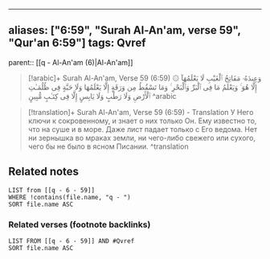 
---
aliases: ["6:59", "Surah Al-An'am, verse 59", "Qur'an 6:59"]
tags: Qvref
---

parent:: [[q - Al-An'am (6)|Al-An'am]]

> [!arabic]+ Surah Al-An'am, Verse 59 (6:59)
> <span class="quran-arabic">۞ وَعِندَهُۥ مَفَاتِحُ ٱلْغَيْبِ لَا يَعْلَمُهَآ إِلَّا هُوَ ۚ وَيَعْلَمُ مَا فِى ٱلْبَرِّ وَٱلْبَحْرِ ۚ وَمَا تَسْقُطُ مِن وَرَقَةٍ إِلَّا يَعْلَمُهَا وَلَا حَبَّةٍ فِى ظُلُمَـٰتِ ٱلْأَرْضِ وَلَا رَطْبٍ وَلَا يَابِسٍ إِلَّا فِى كِتَـٰبٍ مُّبِينٍ</span>
^arabic

> [!translation]+ Surah Al-An'am, Verse 59 (6:59) - Translation
> У Него ключи к сокровенному, и знает о них только Он. Ему известно то, что на суше и в море. Даже лист падает только с Его ведома. Нет ни зернышка во мраках земли, ни чего-либо свежего или сухого, чего бы не было в ясном Писании.
^translation



## Related notes
```dataview
LIST from [[q - 6 - 59]]
WHERE !contains(file.name, "q - ")
SORT file.name ASC
```

### Related verses (footnote backlinks)
```dataview
LIST FROM [[q - 6 - 59]] AND #Qvref
SORT file.name ASC
```

